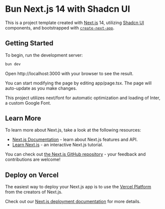 # Bun Next.js 14 with Shadcn UI

This is a project template created with [Next.js](https://nextjs.org/) 14, utilizing [Shadcn UI](https://shadcn-ui.com/) components, and bootstrapped with [`create-next-app`](https://github.com/vercel/next.js/tree/canary/packages/create-next-app).

## Getting Started

To begin, run the development server:

```bash
bun dev
```

Open http://localhost:3000 with your browser to see the result.

You can start modifying the page by editing app/page.tsx. The page will auto-update as you make changes.

This project utilizes next/font for automatic optimization and loading of Inter, a custom Google Font.

## Learn More

To learn more about Next.js, take a look at the following resources:

- [Next.js Documentation](https://nextjs.org/docs) - learn about Next.js features and API.
- [Learn Next.js](https://nextjs.org/learn) - an interactive Next.js tutorial.

You can check out [the Next.js GitHub repository](https://github.com/vercel/next.js/) - your feedback and contributions are welcome!

## Deploy on Vercel

The easiest way to deploy your Next.js app is to use the [Vercel Platform](https://vercel.com/new?utm_medium=default-template&filter=next.js&utm_source=create-next-app&utm_campaign=create-next-app-readme) from the creators of Next.js.

Check out our [Next.js deployment documentation](https://nextjs.org/docs/deployment) for more details.
